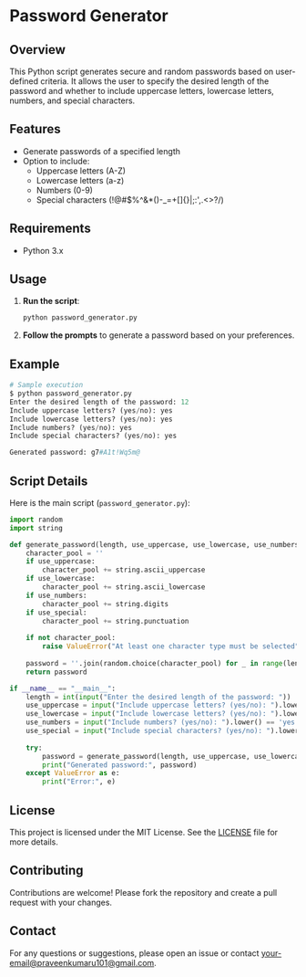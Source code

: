 # Password Generator

## Overview

This Python script generates secure and random passwords based on user-defined criteria. It allows the user to specify the desired length of the password and whether to include uppercase letters, lowercase letters, numbers, and special characters.

## Features

- Generate passwords of a specified length
- Option to include:
  - Uppercase letters (A-Z)
  - Lowercase letters (a-z)
  - Numbers (0-9)
  - Special characters (!@#$%^&*()-_=+[]{}|;:',.<>?/)

## Requirements

- Python 3.x

## Usage


   
   


1. **Run the script**:

   ```bash
   python password_generator.py
   ```

2. **Follow the prompts** to generate a password based on your preferences.

## Example

```python
# Sample execution
$ python password_generator.py
Enter the desired length of the password: 12
Include uppercase letters? (yes/no): yes
Include lowercase letters? (yes/no): yes
Include numbers? (yes/no): yes
Include special characters? (yes/no): yes

Generated password: g7#A1t!Wq5m@
```

## Script Details

Here is the main script (`password_generator.py`):

```python
import random
import string

def generate_password(length, use_uppercase, use_lowercase, use_numbers, use_special):
    character_pool = ''
    if use_uppercase:
        character_pool += string.ascii_uppercase
    if use_lowercase:
        character_pool += string.ascii_lowercase
    if use_numbers:
        character_pool += string.digits
    if use_special:
        character_pool += string.punctuation
    
    if not character_pool:
        raise ValueError("At least one character type must be selected")
    
    password = ''.join(random.choice(character_pool) for _ in range(length))
    return password

if __name__ == "__main__":
    length = int(input("Enter the desired length of the password: "))
    use_uppercase = input("Include uppercase letters? (yes/no): ").lower() == 'yes'
    use_lowercase = input("Include lowercase letters? (yes/no): ").lower() == 'yes'
    use_numbers = input("Include numbers? (yes/no): ").lower() == 'yes'
    use_special = input("Include special characters? (yes/no): ").lower() == 'yes'
    
    try:
        password = generate_password(length, use_uppercase, use_lowercase, use_numbers, use_special)
        print("Generated password:", password)
    except ValueError as e:
        print("Error:", e)
```

## License

This project is licensed under the MIT License. See the [LICENSE](LICENSE) file for more details.

## Contributing

Contributions are welcome! Please fork the repository and create a pull request with your changes.

## Contact

For any questions or suggestions, please open an issue or contact [your-email@praveenkumaru101@gmail.com](mailto:your-praveenkumaru101@gmail.com).
